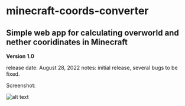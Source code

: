 # minecraft-coords-converter
Simple web app for calculating overworld and nether cooridinates in Minecraft
--------------------
**Version 1.0**

release date: August 28, 2022
notes: initial release, several bugs to be fixed.

Screenshot:

![alt text](https://josip-prpic.from.hr/coordsconverter/IMG/img-version-1-0.png)

